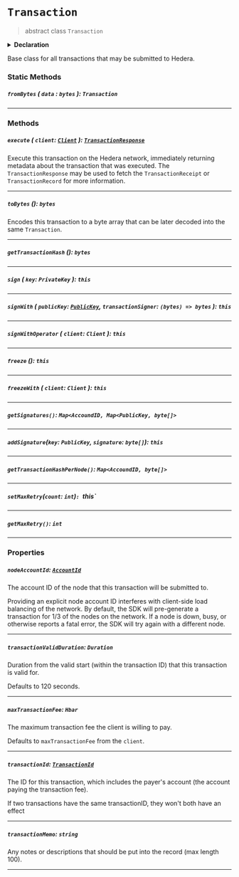 # `Transaction`

> abstract class `Transaction`

<details>
<summary><b>Declaration</b></summary>

```typescript
abstract class Transaction {
    static fromBytes(data: bytes): Transaction;

    /* property */ nodeAccountId: AccountId;

    /* property */ transactionValidDuration: Duration;

    /* property */ transactionMemo: string;

    /* property */ transactionId: TransactionId;

    /* property */ maxTransactionFee: ?Hbar;

    getTransactionHash(): bytes;

    toBytes(): bytes;

    sign(key: PrivateKey): this;

    signWith(key: PublicKey, transactionSigner: (bytes) => bytes): this;

    signWithOperator(client: Client);

    freeze(): this;

    freezeWith(client: Client): this;

    execute(client: Client): TransactionResponse;
}
```

</details>

Base class for all transactions that may be submitted to Hedera.

### Static Methods

##### `fromBytes` ( `data` : `bytes` ): `Transaction`

---

### Methods

##### `execute` ( `client`: [`Client`](reference/Client.md) ): [`TransactionResponse`](reference/TransactionResponse.md)

Execute this transaction on the Hedera network, immediately returning
metadata about the transaction that was executed. The `TransactionResponse`
may be used to fetch the `TransactionReceipt` or `TransactionRecord`
for more information.

---

##### `toBytes` (): `bytes`

Encodes this transaction to a byte array that can be later decoded into
the same `Transaction`.

---

##### `getTransactionHash` (): `bytes`

---

##### `sign` ( `key`: `PrivateKey` ): `this`

---

##### `signWith` ( `publicKey`: [`PublicKey`](reference/cryptography/PublicKey.md), `transactionSigner`: `(bytes) => bytes` ): `this`

---

##### `signWithOperator` ( `client`: `Client` ): `this`

---

##### `freeze` (): `this`

---

##### `freezeWith` ( `client`: `Client` ): `this`

---

##### `getSignatures()`: `Map<AccoundID, Map<PublicKey, byte[]>`

---

##### `addSignature`(`key`: `PublicKey`, `signature`: `byte[]`): `this`

---

##### `getTransactionHashPerNode()`: `Map<AccoundID, byte[]>`

---

##### `setMaxRetry`(`count`: `int`)`: `this`

---

##### `getMaxRetry()`: `int`

---

### Properties

##### `nodeAccountId`: [`AccountId`](reference/AccountId.md)

The account ID of the node that this transaction will be submitted to.

Providing an explicit node account ID interferes with client-side load
balancing of the network. By default, the SDK will pre-generate a transaction
for 1/3 of the nodes on the network. If a node is down, busy, or otherwise
reports a fatal error, the SDK will try again with a different node.

---

##### `transactionValidDuration`: `Duration`

Duration from the valid start (within the transaction ID) that this
transaction is valid for.

Defaults to 120 seconds.

---

##### `maxTransactionFee`: `Hbar`

The maximum transaction fee the client is willing to pay.

Defaults to `maxTransactionFee` from the `client`.

---

##### `transactionId`: [`TransactionId`](reference/TransactionId.md)

The ID for this transaction, which includes the payer's
account (the account paying the transaction fee).

If two transactions have the same transactionID, they won't both have an effect

---

##### `transactionMemo`: `string`

Any notes or descriptions that should be put into the record (max length 100).

---
